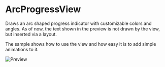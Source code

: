 ArcProgressView
===============
Draws an arc shaped progress indicator with customizable colors and angles.
As of now, the text shown in the preview is not drawn by the view, but inserted via a layout.

The sample shows how to use the view and how easy it is to add simple animations to it.

![Preview](/../screenshots/preview.png?raw=true "Preview")

